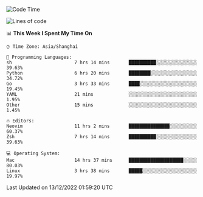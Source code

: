 <!--START_SECTION:waka-->
![Code Time](http://img.shields.io/badge/Code%20Time-1%2C054%20hrs%2032%20mins-blue)

![Lines of code](https://img.shields.io/badge/From%20Hello%20World%20I%27ve%20Written-24%20Thousand%20lines%20of%20code-blue)

📊 **This Week I Spent My Time On** 

```text
⌚︎ Time Zone: Asia/Shanghai

💬 Programming Languages: 
sh                       7 hrs 14 mins       ██████████░░░░░░░░░░░░░░░   39.63% 
Python                   6 hrs 20 mins       ████████░░░░░░░░░░░░░░░░░   34.72% 
Go                       3 hrs 33 mins       ████░░░░░░░░░░░░░░░░░░░░░   19.45% 
YAML                     21 mins             ░░░░░░░░░░░░░░░░░░░░░░░░░   1.95% 
Other                    15 mins             ░░░░░░░░░░░░░░░░░░░░░░░░░   1.45%

🔥 Editors: 
Neovim                   11 hrs 2 mins       ███████████████░░░░░░░░░░   60.37% 
Zsh                      7 hrs 14 mins       ██████████░░░░░░░░░░░░░░░   39.63%

💻 Operating System: 
Mac                      14 hrs 37 mins      ████████████████████░░░░░   80.03% 
Linux                    3 hrs 38 mins       █████░░░░░░░░░░░░░░░░░░░░   19.97%

```


 Last Updated on 13/12/2022 01:59:20 UTC
<!--END_SECTION:waka-->
